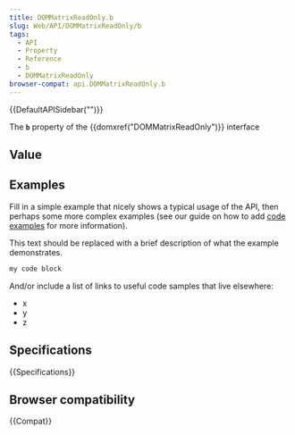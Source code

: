 ```yaml
---
title: DOMMatrixReadOnly.b
slug: Web/API/DOMMatrixReadOnly/b
tags:
  - API
  - Property
  - Reference
  - b
  - DOMMatrixReadOnly
browser-compat: api.DOMMatrixReadOnly.b
---
```

{{DefaultAPISidebar("")}}

The **`b`** property of the {{domxref("DOMMatrixReadOnly")}} interface 

## Value



## Examples

Fill in a simple example that nicely shows a typical usage of the API, then perhaps some more complex examples (see our guide on how to add [code examples](/en-US/docs/MDN/Contribute/Structures/Code_examples) for more information).

This text should be replaced with a brief description of what the example demonstrates.

```js
my code block
```

And/or include a list of links to useful code samples that live elsewhere:

*   x
*   y
*   z

## Specifications

{{Specifications}}

## Browser compatibility

{{Compat}}


